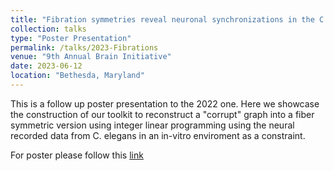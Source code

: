 ```yaml
---
title: "Fibration symmetries reveal neuronal synchronizations in the C.elegans connectome"
collection: talks
type: "Poster Presentation"
permalink: /talks/2023-Fibrations
venue: "9th Annual Brain Initiative"
date: 2023-06-12
location: "Bethesda, Maryland"
---
```


This is a follow up poster presentation to the 2022 one. Here we showcase the construction of our toolkit to reconstruct a "corrupt" graph into a fiber symmetric version using integer linear programming using the neural recorded data from C. elegans in an in-vitro enviroment as a constraint. 

For poster please follow this [link](https://brainmeeting2023.ipostersessions.com/Default.aspx?s=C6-8A-86-90-1D-74-6D-E2-27-E4-8F-4C-A7-6F-03-0A)
